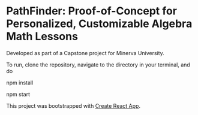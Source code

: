 # PathFinder: Proof-of-Concept for Personalized, Customizable Algebra Math Lessons

Developed as part of a Capstone project for Minerva University.

To run, clone the repository, navigate to the directory in your terminal, and do

npm install

npm start


This project was bootstrapped with [Create React App](https://github.com/facebook/create-react-app).
